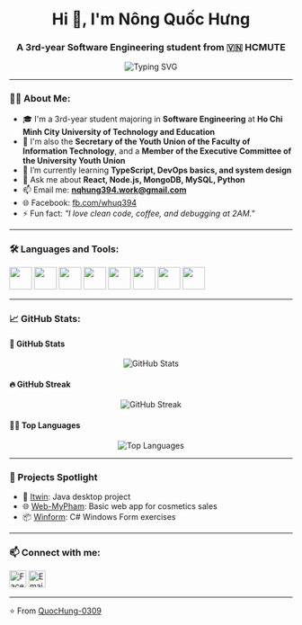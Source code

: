 <h1 align="center">Hi 👋, I'm Nông Quốc Hưng</h1>
<h3 align="center">A 3rd-year Software Engineering student from 🇻🇳 HCMUTE</h3>

<p align="center">
  <img src="https://readme-typing-svg.herokuapp.com?font=Fira+Code&size=24&pause=1000&color=F7931E&center=true&vCenter=true&width=435&lines=Welcome+to+my+GitHub!;I'm+learning+full-stack+web+development.;I+code+with+passion+%26+coffee!" alt="Typing SVG" />
</p>

---

### 🧑‍💻 About Me:
- 🎓 I'm a 3rd-year student majoring in **Software Engineering** at **Ho Chi Minh City University of Technology and Education**
- 💼 I'm also the **Secretary of the Youth Union of the Faculty of Information Technology**, and a **Member of the Executive Committee of the University Youth Union**
- 🌱 I’m currently learning **TypeScript, DevOps basics, and system design**
- 💬 Ask me about **React, Node.js, MongoDB, MySQL, Python**
- 📫 Email me: **nqhung394.work@gmail.com**
- 🌐 Facebook: [fb.com/whuq394](https://www.facebook.com/whuq394)
- ⚡ Fun fact: _"I love clean code, coffee, and debugging at 2AM."_

---

### 🛠️ Languages and Tools:
<p align="left">
  <img src="https://cdn.jsdelivr.net/gh/devicons/devicon/icons/html5/html5-original.svg" width="40" height="40"/>
  <img src="https://cdn.jsdelivr.net/gh/devicons/devicon/icons/css3/css3-original.svg" width="40" height="40"/>
  <img src="https://cdn.jsdelivr.net/gh/devicons/devicon/icons/tailwindcss/tailwindcss-plain.svg" width="40" height="40"/>
  <img src="https://cdn.jsdelivr.net/gh/devicons/devicon/icons/react/react-original.svg" width="40" height="40"/>
  <img src="https://cdn.jsdelivr.net/gh/devicons/devicon/icons/nodejs/nodejs-original.svg" width="40" height="40"/>
  <img src="https://cdn.jsdelivr.net/gh/devicons/devicon/icons/python/python-original.svg" width="40" height="40"/>
  <img src="https://cdn.jsdelivr.net/gh/devicons/devicon/icons/mongodb/mongodb-original.svg" width="40" height="40"/>
  <img src="https://cdn.jsdelivr.net/gh/devicons/devicon/icons/mysql/mysql-original.svg" width="40" height="40"/>
</p>

---

### 📈 GitHub Stats:

#### 🧮 GitHub Stats
<p align="center">
  <img src="https://github-readme-stats.vercel.app/api?username=QuocHung-0309&show_icons=true&theme=radical" alt="GitHub Stats" />
</p>

#### 🔥 GitHub Streak
<p align="center">
  <img src="https://streak-stats.demolab.com?user=QuocHung-0309&theme=radical" alt="GitHub Streak" />
</p>

#### 🧑‍🔬 Top Languages
<p align="center">
  <img src="https://github-readme-stats.vercel.app/api/top-langs/?username=QuocHung-0309&layout=compact&theme=radical" alt="Top Languages" />
</p>

---

### 🚀 Projects Spotlight
- 🔧 [Itwin](https://github.com/QuocHung-0309/Itwin): Java desktop project
- 🌐 [Web-MyPham](https://github.com/QuocHung-0309/Web-MyPham): Basic web app for cosmetics sales
- 📦 [Winform](https://github.com/QuocHung-0309/Winform): C# Windows Form exercises

---

### 📫 Connect with me:

<p align="left">
  <a href="https://www.facebook.com/whuq394" target="_blank"><img src="https://cdn-icons-png.flaticon.com/512/733/733547.png" alt="Facebook" height="30" width="30" /></a>
  <a href="mailto:nqhung394.work@gmail.com"><img src="https://cdn-icons-png.flaticon.com/512/732/732200.png" alt="Email" height="30" width="30" /></a>
</p>

---

⭐️ From [QuocHung-0309](https://github.com/QuocHung-0309)
